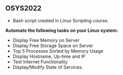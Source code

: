 ## OSYS2022
- Bash script created in Linux Scripting course. 

<b>Automate the following tasks on your Linux system:</b>
- Display Free Memory on Server  
- Display Free Storage Space on Server  
- Top 5 Processes Sorted by Memory Usage  
- Display Hostname, Up-time and IP  
- Test Internet Functionality  
- Display/Modify State of Services. 
